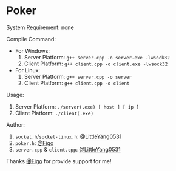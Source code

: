 # Poker
System Requirement: none

Compile Command: 
- For Windows: 
  1. Server Platform: `g++ server.cpp -o server.exe -lwsock32`
  2. Client Platform: `g++ client.cpp -o client.exe -lwsock32`
- For Linux: 
  1. Server Platform: `g++ server.cpp -o server`
  2. Client Platform: `g++ client.cpp -o client`

Usage: 
1. Server Platform: `./server(.exe) [ host ] [ ip ]`
2. Client Platform: `./client(.exe)`

Author: 
1. `socket.h`/`socket-linux.h`: [@LittleYang0531](https://github.com/LittleYang0531)
2. `poker.h`: [@Figo](https://www.luogu.com.cn/user/230141)
3. `server.cpp` & `client.cpp`: [@LittleYang0531](https://github.com/LittleYang0531)

Thanks [@Figo](https://www.luogu.com.cn/user/230141) for provide support for me!